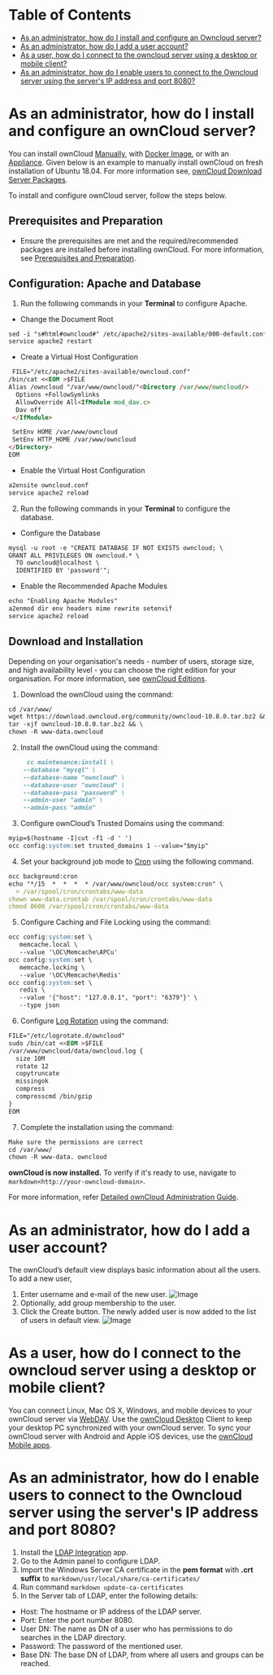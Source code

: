
# Table of Contents
  - [As an administrator, how do I install and configure an Owncloud server?](#as-an-administrator-how-do-i-install-and-configure-an-owncloud-server)
  - [As an administrator, how do I add a user account?](#as-an-administrator-how-do-i-add-a-user-account)
  - [As a user, how do I connect to the owncloud server using a desktop or mobile client?](As-a-user-how-do-I-connect-to-the-owncloud-server-using-a-desktop-or-mobile-client?)
  - [As an administrator, how do I enable users to connect to the Owncloud server using the server's IP address and port 8080?](as-an-administrator-how-do-i-enable-users-to-connect-to-the-owncloud-server-using-the-servers-ip-address-and-port-8080?)
    
  

# As an administrator, how do I install and configure an ownCloud server?

You can install ownCloud [Manually](https://doc.owncloud.com/server/admin_manual/installation/manual_installation/), with [Docker Image](https://doc.owncloud.org/server/admin_manual/installation/docker/), or with an [Appliance](https://doc.owncloud.com/server/admin_manual/appliance/installation/installation.html). Given below is an example to manually install ownCloud on fresh installation of Ubuntu 18.04. For more information see, [ownCloud Download Server Packages](https://owncloud.com/download-server/).

To install and configure ownCloud server, follow the steps below. 
## Prerequisites and Preparation

- Ensure the prerequisites are met and the required/recommended packages are installed before installing ownCloud. For more information, see [Prerequisites and Preparation](https://doc.owncloud.com/server/10.8/admin_manual/installation/quick_guides/ubuntu_18_04.html).

## Configuration: Apache and Database
1. Run the following commands in your **Terminal** to configure Apache.

- Change the Document Root 
```markdown
sed -i "s#html#owncloud#" /etc/apache2/sites-available/000-default.conf
service apache2 restart
```
- Create a Virtual Host Configuration
```markdown 
 FILE="/etc/apache2/sites-available/owncloud.conf"
/bin/cat <<EOM >$FILE
Alias /owncloud "/var/www/owncloud/"<Directory /var/www/owncloud/>
  Options +FollowSymlinks
  AllowOverride All<IfModule mod_dav.c>
  Dav off
 </IfModule>

 SetEnv HOME /var/www/owncloud
 SetEnv HTTP_HOME /var/www/owncloud
</Directory>
EOM
```
- Enable the Virtual Host Configuration
```markdown 
a2ensite owncloud.conf
service apache2 reload
```

2. Run the following commands in your **Terminal** to configure the database.
- Configure the Database
```markdown 
mysql -u root -e "CREATE DATABASE IF NOT EXISTS owncloud; \
GRANT ALL PRIVILEGES ON owncloud.* \
  TO owncloud@localhost \
  IDENTIFIED BY 'password'";
```
- Enable the Recommended Apache Modules
```markdown 
echo "Enabling Apache Modules"
a2enmod dir env headers mime rewrite setenvif
service apache2 reload
```
## Download and Installation
Depending on your organisation's needs - number of users, storage size, and high availability level - you can choose the right edition for your organisation. For more information, see [ownCloud Editions](https://owncloud.com/find-the-right-edition/).
1. Download the ownCloud using the command:
```markdown 
cd /var/www/
wget https://download.owncloud.org/community/owncloud-10.8.0.tar.bz2 && \
tar -xjf owncloud-10.8.0.tar.bz2 && \
chown -R www-data.owncloud
```
2. Install the ownCloud using the command:
```markdown 
     cc maintenance:install \
    --database "mysql" \
    --database-name "owncloud" \
    --database-user "owncloud" \
    --database-pass "password" \
    --admin-user "admin" \
    --admin-pass "admin"
```
3. Configure ownCloud’s Trusted Domains using the command:
```markdown
myip=$(hostname -I|cut -f1 -d ' ')
occ config:system:set trusted_domains 1 --value="$myip"
```
4. Set your background job mode to [Cron](https://doc.owncloud.com/server/10.8/admin_manual/configuration/server/background_jobs_configuration.html) using the following command.
```markdown
occ background:cron
echo "*/15  *  *  *  * /var/www/owncloud/occ system:cron" \
  > /var/spool/cron/crontabs/www-data
chown www-data.crontab /var/spool/cron/crontabs/www-data
chmod 0600 /var/spool/cron/crontabs/www-data
```
5. Configure Caching and File Locking using the command:
```markdown
occ config:system:set \
   memcache.local \
   --value '\OC\Memcache\APCu'
occ config:system:set \
   memcache.locking \
   --value '\OC\Memcache\Redis'
occ config:system:set \
   redis \
   --value '{"host": "127.0.0.1", "port": "6379"}' \
   --type json
```
6. Configure [Log Rotation](https://linux.die.net/man/8/logrotate) using the command:
```markdown
FILE="/etc/logrotate.d/owncloud"
sudo /bin/cat <<EOM >$FILE
/var/www/owncloud/data/owncloud.log {
  size 10M
  rotate 12
  copytruncate
  missingok
  compress
  compresscmd /bin/gzip
}
EOM
```
7. Complete the installation using the command:
```markdown
Make sure the permissions are correct
cd /var/www/
chown -R www-data. owncloud
```
**ownCloud is now installed.** 
To verify if it's ready to use, navigate to ```markdown<http://your-owncloud-domain>```.
 
For more information, refer [Detailed ownCloud Administration Guide](https://doc.owncloud.com/server/10.8/admin_manual/ownCloud_Admin_Manual.pdf).


# As an administrator, how do I add a user account? 
The ownCloud’s default view displays basic information about all the users.
To add a new user, 
1. Enter username and e-mail of the new user.
![Image](users-page-new-user.png)
2. Optionally, add group membership to the user. 
3. Click the Create button.
The newly added user is now added to the list of users in default view.
![Image](adduser.png)



# As a user, how do I connect to the owncloud server using a desktop or mobile client?
You can connect Linux, Mac OS X, Windows, and mobile devices to your ownCloud server via [WebDAV](https://en.wikipedia.org/wiki/WebDAV). Use the [ownCloud Desktop](https://owncloud.com/desktop-app/) Client to keep your desktop PC synchronized with your ownCloud server. To sync your ownCloud server with Android and Apple iOS devices, use the [ownCloud Mobile apps](https://owncloud.com/mobile-apps/). 


# As an administrator, how do I enable users to connect to the Owncloud server using the server's IP address and port 8080?
1. Install the [LDAP Integration](https://marketplace.owncloud.com/apps/user_ldap) app. 
2. Go to the Admin panel to configure LDAP. 
3. Import the Windows Server CA certificate in the **pem format** with **.crt suffix** to ```markdown/usr/local/share/ca-certificates/```
4. Run command ```markdown update-ca-certificates```
5. In the Server tab of LDAP, enter the following details:
- Host: The hostname or IP address of the LDAP server. 
- Port: Enter the port number 8080.
- User DN: The name as DN of a user who has permissions to do searches in the LDAP directory. 
- Password: The password of the mentioned user. 
- Base DN: The base DN of LDAP, from where all users and groups can be reached. 

